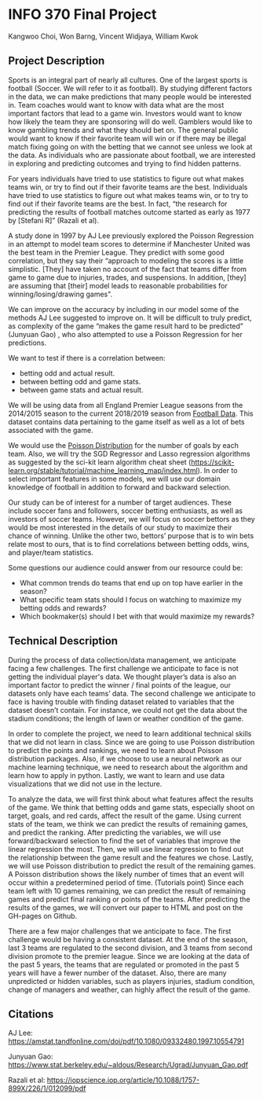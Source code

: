 ﻿# INFO 370 Final Project 

Kangwoo Choi, Won Barng, Vincent Widjaya, William Kwok

## Project Description

Sports is an integral part of nearly all cultures. One of the largest sports is football (Soccer. We will refer to it as football). By studying different factors in the data, we can make predictions that many people would be interested in. Team coaches would want to know with data what are the most important factors that lead to a game win. Investors would want to know how likely the team they are sponsoring will do well. Gamblers would like to know gambling trends and what they should bet on. The general public would want to know if their favorite team will win or if there may be illegal match fixing going on with the betting that we cannot see unless we look at the data. As individuals who are passionate about football, we are interested in exploring and predicting outcomes and trying to find hidden patterns.  

For years individuals have tried to use statistics to figure out what makes teams win, or try to find out if their favorite teams are the best. Individuals have tried to use statistics to figure out what makes teams win, or to try to find out if their favorite teams are the best. In fact, “the research for predicting the results of football matches outcome started as early as 1977 by [Stefani R]” (Razali et al).

A study done in 1997 by AJ Lee previously explored the Poisson Regression in an attempt to model team scores to determine if Manchester United was the best team in the Premier League. They predict with some good correlation, but they say their “approach to modeling the scores is a little simplistic. [They] have taken no account of the fact that teams differ from game to game due to injuries, trades, and suspensions. In addition, [they] are assuming that [their] model leads to reasonable probabilities for winning/losing/drawing games".

We can improve on the accuracy by including in our model some of the methods AJ Lee suggested to improve on. It will be difficult to truly predict, as complexity of the game “makes the game result hard to be predicted” (Junyuan Gao) , who also attempted to use a Poisson Regression for her predictions.

We want to test if there is a correlation between: 
* betting odd and actual result.
* between betting odd and game stats.
* between game stats and actual result.

We will be using data from all England Premier League seasons from the 2014/2015 season to the current 2018/2019 season from [Football Data](http://www.football-data.co.uk/englandm.php). This dataset contains data pertaining to the game itself as well as a lot of bets associated with the game. 

We would use the [Poisson Distribution](https://dashee87.github.io/football/python/predicting-football-results-with-statistical-modelling/) for the number of goals by each team. Also, we will try the SGD Regressor and Lasso regression algorithms as suggested by the sci-kit learn algorithm cheat sheet (https://scikit-learn.org/stable/tutorial/machine_learning_map/index.html). In order to select important features in some models, we will use our domain knowledge of football in addition to forward and backward selection.

Our study can be of interest for a number of target audiences. These include soccer fans and followers, soccer betting enthusiasts, as well as investors of soccer teams. However, we will focus on soccer bettors as they would be most interested in the details of our study to maximize their chance of winning. Unlike the other two, bettors’ purpose that is to win bets relate most to ours, that is to find correlations between betting odds, wins, and player/team statistics. 

Some questions our audience could answer from our resource could be:
* What common trends do teams that end up on top have earlier in the season?
* What specific team stats should I focus on watching to maximize my betting odds and rewards?
* Which bookmaker(s) should I bet with that would maximize my rewards?


## Technical Description

During the process of data collection/data management, we anticipate facing a few challenges. The first challenge we anticipate to face is not getting the individual player's data. We thought player’s data is also an important factor to predict the winner / final points of the league, our datasets only have each teams’ data. The second challenge we anticipate to face is having trouble with finding dataset related to variables that the dataset doesn’t contain. For instance,  we could not get the data about the stadium conditions; the length of lawn or weather condition of the game. 

In order to complete the project, we need to learn additional technical skills that we did not learn in class. Since we are going to use Poisson distribution to predict the points and rankings, we need to learn about Poisson distribution packages. Also, if we choose to use a neural network as our machine learning technique, we need to research about the algorithm and learn how to apply in python. Lastly, we want to learn and use data visualizations that we did not use in the lecture.

To analyze the data, we will first think about what features affect the results of the game. We think that betting odds and game stats, especially shoot on target, goals, and red cards, affect the result of the game. Using current stats of the team, we think we can predict the results of remaining games, and predict the ranking. After predicting the variables, we will use forward/backward selection to find the set of variables that improve the linear regression the most. Then, we will use linear regression to find out the relationship between the game result and the features we chose. Lastly, we will use Poisson distribution to predict the result of the remaining games. A Poisson distribution shows the likely number of times that an event will occur within a predetermined period of time. (Tutorials point) Since each team left with 10 games remaining, we can predict the result of remaining games and predict final ranking or points of the teams. After predicting the results of the games, we will convert our paper to HTML and post on the GH-pages on Github.

There are a few major challenges that we anticipate to face. The first challenge would be having a consistent dataset. At the end of the season, last 3 teams are regulated to the second division, and 3 teams from second division promote to the premier league. Since we are looking at the data of the past 5 years, the teams that are regulated or promoted in the past 5 years will have a fewer number of the dataset. Also, there are many unpredicted or hidden variables, such as players injuries, stadium condition, change of managers and weather, can highly affect the result of the game. 



## Citations
AJ Lee: https://amstat.tandfonline.com/doi/pdf/10.1080/09332480.1997.10554791

Junyuan Gao: https://www.stat.berkeley.edu/~aldous/Research/Ugrad/Junyuan_Gao.pdf

Razali et al: https://iopscience.iop.org/article/10.1088/1757-899X/226/1/012099/pdf


